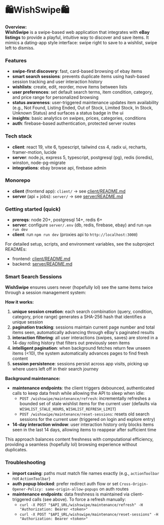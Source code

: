 # 🛍️WishSwipe🛍️

**Overview:**  
**WishSwipe** is a swipe-based web application that integrates with **eBay listings** to provide a playful, intuitive way to discover and save items. It mimics a dating-app style interface: swipe right to save to a wishlist, swipe left to dismiss.

### Features

- **swipe-first discovery**: fast, card-based browsing of ebay items
- **smart search sessions**: prevents duplicate items using hash-based session tracking and user interaction history
- **wishlists**: create, edit, reorder, move items between lists
- **user preferences**: set default search terms, item condition, category, and price range for personalized browsing
- **status awareness**: user-triggered maintenance updates item availability (e.g., Not Found, Listing Ended, Out of Stock, Limited Stock, In Stock, Unknown Status) and surfaces a status badge in the ui
- **insights**: basic analytics on swipes, prices, categories, conditions
- **auth**: firebase-based authentication, protected server routes

### Tech stack

- **client**: react 19, vite 6, typescript, tailwind css 4, radix ui, recharts, framer-motion, lucide
- **server**: node.js, express 5, typescript, postgresql (pg), redis (ioredis), winston, node-pg-migrate
- **integrations**: ebay browse api, firebase admin

### Monorepo

- **client** (frontend app): `client/` → see [client/README.md](client/README.md)
- **server** (api + jobs): `server/` → see [server/README.md](server/README.md)

### Getting started (quick)

- **prereqs**: node 20+, postgresql 14+, redis 6+
- **server**: configure `server/.env` (db, redis, firebase, ebay) and run `npm run dev`
- **client**: run `npm run dev` (proxies api to `http://localhost:3000`)

For detailed setup, scripts, and environment variables, see the subproject READMEs:

- frontend: [client/README.md](client/README.md)
- backend: [server/README.md](server/README.md)

### Smart Search Sessions

**WishSwipe** ensures users never (hopefully lol) see the same items twice through a session management system:

**How it works:**

1. **unique session creation**: each search combination (query, condition, category, price range) generates a SHA-256 hash that identifies a unique session
2. **pagination tracking**: sessions maintain current page number and total items seen, automatically advancing through eBay's paginated results
3. **interaction filtering**: all user interactions (swipes, saves) are stored in a 14-day rolling history that filters out previously seen items
4. **intelligent pagination**: when background fetches return few unseen items (<10), the system automatically advances pages to find fresh content
5. **session persistence**: sessions persist across app visits, picking up where users left off in their search journey

**Background maintenance:**

- **maintenance endpoints**: the client triggers debounced, authenticated calls to keep data fresh while allowing the API to sleep when idle:
  - `POST /wishswipe/maintenance/refresh`: incrementally refreshes a bounded set of stale wishlist items for the current user (defaults via `WISHLIST_STALE_HOURS`, `WISHLIST_REFRESH_LIMIT`)
  - `POST /wishswipe/maintenance/reset-sessions`: resets old search sessions for the current user (triggered on login and explore entry)
- **14-day interaction window**: user interaction history only blocks items seen in the last 14 days, allowing items to reappear after sufficient time

This approach balances content freshness with computational efficiency, providing a seamless (hopefully lol) browsing experience without duplicates.

### Troubleshooting

- **import casing**: paths must match file names exactly (e.g., `actionToolbar` not `ActionToolbar`)
- **auth popup blocked**: prefer redirect auth flow or set `Cross-Origin-Opener-Policy: same-origin-allow-popups` on auth routes
- **maintenance endpoints**: data freshness is maintained via client-triggered calls (see above). To force a refresh manually:
  - `curl -X POST "$API_URL/wishswipe/maintenance/refresh" -H "Authorization: Bearer <token>"`
  - `curl -X POST "$API_URL/wishswipe/maintenance/reset-sessions" -H "Authorization: Bearer <token>"`
